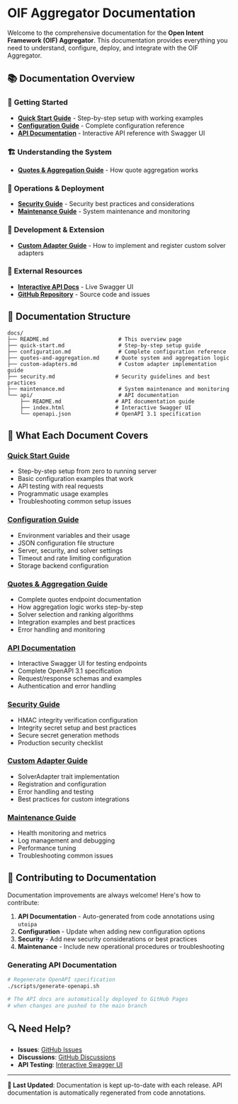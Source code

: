 # OIF Aggregator Documentation

Welcome to the comprehensive documentation for the **Open Intent Framework (OIF) Aggregator**. This documentation provides everything you need to understand, configure, deploy, and integrate with the OIF Aggregator.

## 📚 Documentation Overview

### 🚀 **Getting Started**
- **[Quick Start Guide](quick-start.md)** - Step-by-step setup with working examples
- **[Configuration Guide](configuration.md)** - Complete configuration reference
- **[API Documentation](api/)** - Interactive API reference with Swagger UI

### 🏗️ **Understanding the System**
- **[Quotes & Aggregation Guide](quotes-and-aggregation.md)** - How quote aggregation works

### 🔧 **Operations & Deployment**
- **[Security Guide](security.md)** - Security best practices and considerations
- **[Maintenance Guide](maintenance.md)** - System maintenance and monitoring

### 🚀 **Development & Extension**
- **[Custom Adapter Guide](custom-adapters.md)** - How to implement and register custom solver adapters

### 🔗 **External Resources**
- **[Interactive API Docs](https://openintentsframework.github.io/oif-aggregator/)** - Live Swagger UI
- **[GitHub Repository](https://github.com/openintentsframework/oif-aggregator)** - Source code and issues

## 🔄 **Documentation Structure**

```
docs/
├── README.md                      # This overview page
├── quick-start.md                 # Step-by-step setup guide
├── configuration.md               # Complete configuration reference
├── quotes-and-aggregation.md     # Quote system and aggregation logic
├── custom-adapters.md             # Custom adapter implementation guide
├── security.md                   # Security guidelines and best practices
├── maintenance.md                 # System maintenance and monitoring
└── api/                           # API documentation
    ├── README.md                 # API documentation guide
    ├── index.html                # Interactive Swagger UI
    └── openapi.json              # OpenAPI 3.1 specification
```

## 📖 **What Each Document Covers**

### **[Quick Start Guide](quick-start.md)**
- Step-by-step setup from zero to running server
- Basic configuration examples that work
- API testing with real requests
- Programmatic usage examples
- Troubleshooting common setup issues

### **[Configuration Guide](configuration.md)**
- Environment variables and their usage
- JSON configuration file structure
- Server, security, and solver settings
- Timeout and rate limiting configuration
- Storage backend configuration

### **[Quotes & Aggregation Guide](quotes-and-aggregation.md)**
- Complete quotes endpoint documentation
- How aggregation logic works step-by-step
- Solver selection and ranking algorithms
- Integration examples and best practices
- Error handling and monitoring

### **[API Documentation](api/)**
- Interactive Swagger UI for testing endpoints
- Complete OpenAPI 3.1 specification
- Request/response schemas and examples
- Authentication and error handling

### **[Security Guide](security.md)**
- HMAC integrity verification configuration
- Integrity secret setup and best practices
- Secure secret generation methods
- Production security checklist

### **[Custom Adapter Guide](custom-adapters.md)**
- SolverAdapter trait implementation
- Registration and configuration
- Error handling and testing
- Best practices for custom integrations

### **[Maintenance Guide](maintenance.md)**
- Health monitoring and metrics
- Log management and debugging
- Performance tuning
- Troubleshooting common issues

## 🤝 **Contributing to Documentation**

Documentation improvements are always welcome! Here's how to contribute:

1. **API Documentation** - Auto-generated from code annotations using `utoipa`
2. **Configuration** - Update when adding new configuration options
3. **Security** - Add new security considerations or best practices
4. **Maintenance** - Include new operational procedures or troubleshooting

### Generating API Documentation
```bash
# Regenerate OpenAPI specification
./scripts/generate-openapi.sh

# The API docs are automatically deployed to GitHub Pages
# when changes are pushed to the main branch
```

## 🔍 **Need Help?**

- **Issues**: [GitHub Issues](https://github.com/openintentsframework/oif-aggregator/issues)
- **Discussions**: [GitHub Discussions](https://github.com/openintentsframework/oif-aggregator/discussions)
- **API Testing**: [Interactive Swagger UI](https://openintentsframework.github.io/oif-aggregator/)

---

**📝 Last Updated**: Documentation is kept up-to-date with each release. API documentation is automatically regenerated from code annotations.
